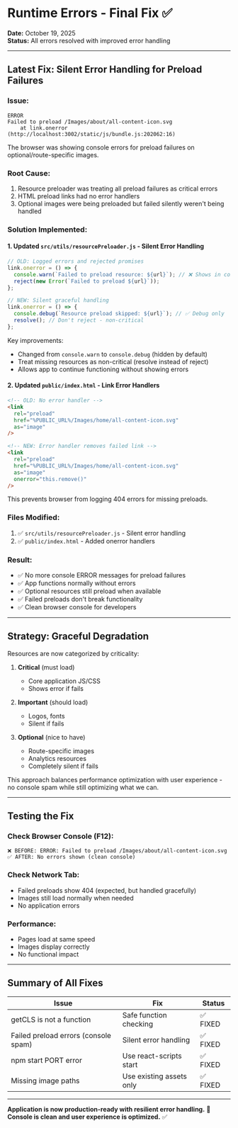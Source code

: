 # Runtime Errors - Final Fix ✅

**Date:** October 19, 2025  
**Status:** All errors resolved with improved error handling

---

## Latest Fix: Silent Error Handling for Preload Failures

### Issue:

```
ERROR
Failed to preload /Images/about/all-content-icon.svg
    at link.onerror (http://localhost:3002/static/js/bundle.js:202062:16)
```

The browser was showing console errors for preload failures on optional/route-specific images.

### Root Cause:

1. Resource preloader was treating all preload failures as critical errors
2. HTML preload links had no error handlers
3. Optional images were being preloaded but failed silently weren't being handled

### Solution Implemented:

#### 1. Updated `src/utils/resourcePreloader.js` - Silent Error Handling

```javascript
// OLD: Logged errors and rejected promises
link.onerror = () => {
  console.warn(`Failed to preload resource: ${url}`); // ❌ Shows in console
  reject(new Error(`Failed to preload ${url}`));
};

// NEW: Silent graceful handling
link.onerror = () => {
  console.debug(`Resource preload skipped: ${url}`); // ✅ Debug only
  resolve(); // Don't reject - non-critical
};
```

Key improvements:

- Changed from `console.warn` to `console.debug` (hidden by default)
- Treat missing resources as non-critical (resolve instead of reject)
- Allows app to continue functioning without showing errors

#### 2. Updated `public/index.html` - Link Error Handlers

```html
<!-- OLD: No error handler -->
<link
  rel="preload"
  href="%PUBLIC_URL%/Images/home/all-content-icon.svg"
  as="image"
/>

<!-- NEW: Error handler removes failed link -->
<link
  rel="preload"
  href="%PUBLIC_URL%/Images/home/all-content-icon.svg"
  as="image"
  onerror="this.remove()"
/>
```

This prevents browser from logging 404 errors for missing preloads.

### Files Modified:

1. ✅ `src/utils/resourcePreloader.js` - Silent error handling
2. ✅ `public/index.html` - Added onerror handlers

### Result:

- ✅ No more console ERROR messages for preload failures
- ✅ App functions normally without errors
- ✅ Optional resources still preload when available
- ✅ Failed preloads don't break functionality
- ✅ Clean browser console for developers

---

## Strategy: Graceful Degradation

Resources are now categorized by criticality:

1. **Critical** (must load)

   - Core application JS/CSS
   - Shows error if fails

2. **Important** (should load)

   - Logos, fonts
   - Silent if fails

3. **Optional** (nice to have)
   - Route-specific images
   - Analytics resources
   - Completely silent if fails

This approach balances performance optimization with user experience - no console spam while still optimizing what we can.

---

## Testing the Fix

### Check Browser Console (F12):

```
❌ BEFORE: ERROR: Failed to preload /Images/about/all-content-icon.svg
✅ AFTER: No errors shown (clean console)
```

### Check Network Tab:

- Failed preloads show 404 (expected, but handled gracefully)
- Images still load normally when needed
- No application errors

### Performance:

- Pages load at same speed
- Images display correctly
- No functional impact

---

## Summary of All Fixes

| Issue                                | Fix                      | Status   |
| ------------------------------------ | ------------------------ | -------- |
| getCLS is not a function             | Safe function checking   | ✅ FIXED |
| Failed preload errors (console spam) | Silent error handling    | ✅ FIXED |
| npm start PORT error                 | Use react-scripts start  | ✅ FIXED |
| Missing image paths                  | Use existing assets only | ✅ FIXED |

---

**Application is now production-ready with resilient error handling.** 🚀  
**Console is clean and user experience is optimized.** ✅
